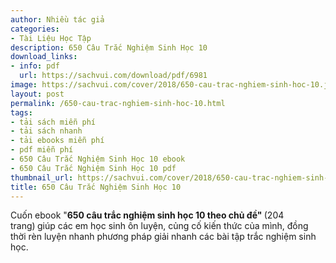 ```yaml
---
author: Nhiều tác giả
categories:
- Tài Liệu Học Tập
description: 650 Câu Trắc Nghiệm Sinh Học 10
download_links:
- info: pdf
  url: https://sachvui.com/download/pdf/6981
image: https://sachvui.com/cover/2018/650-cau-trac-nghiem-sinh-hoc-10.jpg
layout: post
permalink: /650-cau-trac-nghiem-sinh-hoc-10.html
tags:
- tải sách miễn phí
- tải sách nhanh
- tải ebooks miễn phí
- pdf miễn phí
- 650 Câu Trắc Nghiệm Sinh Học 10 ebook
- 650 Câu Trắc Nghiệm Sinh Học 10 pdf
thumbnail_url: https://sachvui.com/cover/2018/650-cau-trac-nghiem-sinh-hoc-10.jpg
title: 650 Câu Trắc Nghiệm Sinh Học 10
---
```


 <div class="item-desc text-justify"> <p>Cuốn ebook "<strong>650 câu trắc nghiệm sinh học 10</strong><strong> theo chủ đề" </strong>(204 trang)<strong> </strong>giúp các em học sinh ôn luyện, củng cố kiến thức của mình, đồng thời rèn luyện nhanh phương pháp giải nhanh các bài tập trắc nghiệm sinh học.</p> </div>